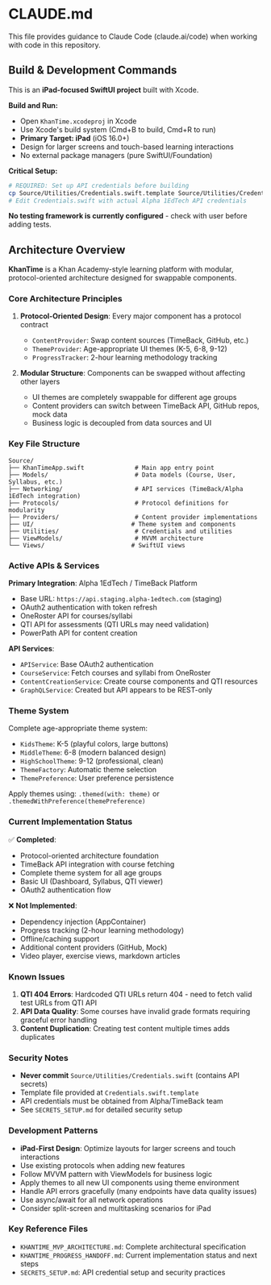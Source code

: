 # CLAUDE.md

This file provides guidance to Claude Code (claude.ai/code) when working with code in this repository.

## Build & Development Commands

This is an **iPad-focused SwiftUI project** built with Xcode. 

**Build and Run:**
- Open `KhanTime.xcodeproj` in Xcode
- Use Xcode's build system (Cmd+B to build, Cmd+R to run)
- **Primary Target: iPad** (iOS 16.0+)
- Design for larger screens and touch-based learning interactions
- No external package managers (pure SwiftUI/Foundation)

**Critical Setup:**
```bash
# REQUIRED: Set up API credentials before building
cp Source/Utilities/Credentials.swift.template Source/Utilities/Credentials.swift
# Edit Credentials.swift with actual Alpha 1EdTech API credentials
```

**No testing framework is currently configured** - check with user before adding tests.

## Architecture Overview

**KhanTime** is a Khan Academy-style learning platform with modular, protocol-oriented architecture designed for swappable components.

### Core Architecture Principles

1. **Protocol-Oriented Design**: Every major component has a protocol contract
   - `ContentProvider`: Swap content sources (TimeBack, GitHub, etc.)
   - `ThemeProvider`: Age-appropriate UI themes (K-5, 6-8, 9-12)
   - `ProgressTracker`: 2-hour learning methodology tracking

2. **Modular Structure**: Components can be swapped without affecting other layers
   - UI themes are completely swappable for different age groups
   - Content providers can switch between TimeBack API, GitHub repos, mock data
   - Business logic is decoupled from data sources and UI

### Key File Structure

```
Source/
├── KhanTimeApp.swift              # Main app entry point
├── Models/                        # Data models (Course, User, Syllabus, etc.)
├── Networking/                    # API services (TimeBack/Alpha 1EdTech integration)
├── Protocols/                     # Protocol definitions for modularity
├── Providers/                     # Content provider implementations
├── UI/                           # Theme system and components
├── Utilities/                     # Credentials and utilities
├── ViewModels/                    # MVVM architecture
└── Views/                        # SwiftUI views
```

### Active APIs & Services

**Primary Integration**: Alpha 1EdTech / TimeBack Platform
- Base URL: `https://api.staging.alpha-1edtech.com` (staging)
- OAuth2 authentication with token refresh
- OneRoster API for courses/syllabi
- QTI API for assessments (QTI URLs may need validation)
- PowerPath API for content creation

**API Services**:
- `APIService`: Base OAuth2 authentication
- `CourseService`: Fetch courses and syllabi from OneRoster
- `ContentCreationService`: Create course components and QTI resources
- `GraphQLService`: Created but API appears to be REST-only

### Theme System

Complete age-appropriate theme system:
- `KidsTheme`: K-5 (playful colors, large buttons)
- `MiddleTheme`: 6-8 (modern balanced design)  
- `HighSchoolTheme`: 9-12 (professional, clean)
- `ThemeFactory`: Automatic theme selection
- `ThemePreference`: User preference persistence

Apply themes using: `.themed(with: theme)` or `.themedWithPreference(themePreference)`

### Current Implementation Status

✅ **Completed**:
- Protocol-oriented architecture foundation
- TimeBack API integration with course fetching
- Complete theme system for all age groups
- Basic UI (Dashboard, Syllabus, QTI viewer)
- OAuth2 authentication flow

❌ **Not Implemented**:
- Dependency injection (AppContainer)
- Progress tracking (2-hour learning methodology)
- Offline/caching support
- Additional content providers (GitHub, Mock)
- Video player, exercise views, markdown articles

### Known Issues

1. **QTI 404 Errors**: Hardcoded QTI URLs return 404 - need to fetch valid test URLs from QTI API
2. **API Data Quality**: Some courses have invalid grade formats requiring graceful error handling
3. **Content Duplication**: Creating test content multiple times adds duplicates

### Security Notes

- **Never commit** `Source/Utilities/Credentials.swift` (contains API secrets)
- Template file provided at `Credentials.swift.template`
- API credentials must be obtained from Alpha/TimeBack team
- See `SECRETS_SETUP.md` for detailed security setup

### Development Patterns

- **iPad-First Design**: Optimize layouts for larger screens and touch interactions
- Use existing protocols when adding new features
- Follow MVVM pattern with ViewModels for business logic
- Apply themes to all new UI components using theme environment
- Handle API errors gracefully (many endpoints have data quality issues)
- Use async/await for all network operations
- Consider split-screen and multitasking scenarios for iPad

### Key Reference Files

- `KHANTIME_MVP_ARCHITECTURE.md`: Complete architectural specification
- `KHANTIME_PROGRESS_HANDOFF.md`: Current implementation status and next steps
- `SECRETS_SETUP.md`: API credential setup and security practices
